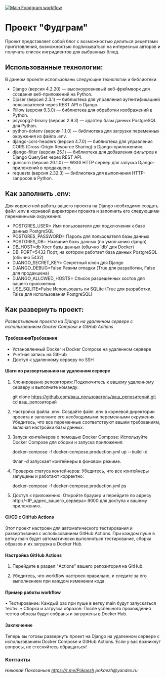 [![Main Foodgram workflow](https://github.com/Pokaezh/foodgram/actions/workflows/main.yml/badge.svg)](https://github.com/Pokaezh/foodgram/actions/workflows/main.yml)


# Проект "Фудграм"

Проект представляет собой блог с возможностью делиться рецептами приготовления, возможностью подписываться на интересных авторов и получать список ингридиентов для выбранных блюд.

## Использованные технологии:

В данном проекте использованы следующие технологии и библиотеки:

- Django (версия 4.2.20) — высокоуровневый веб-фреймворк для создания веб-приложений на Python.
- Djoser (версия 2.3.1) — библиотека для управления аутентификацией пользователей через REST API в Django.
- Pillow (версия 9.3.0) — библиотека для обработки изображений в Python.
- psycopg2-binary (версия 2.9.3) — адаптер базы данных PostgreSQL для Python.
- python-dotenv (версия 1.1.0) — библиотека для загрузки переменных окружения из файла .env.
- django-cors-headers (версия 4.7.0) — библиотека для управления CORS (Cross-Origin Resource Sharing) в Django-приложениях.
- django-filter (версия 25.1) — библиотека для добавления фильтров к Django QuerySet через REST API.
- gunicorn (версия 20.1.0) — WSGI HTTP сервер для запуска Django-приложений в продакшене.
- requests (версия 2.32.3) — библиотека для выполнения HTTP-запросов в Python.

## Как заполнить .env:
Для корректной работы вашего проекта на Django необходимо создать файл .env в корневой директории проекта и заполнить его следующими переменными окружения:

- POSTGRES_USER=           Имя пользователя для подключения к базе данных PostgreSQL
- POSTGRES_PASSWORD=       Пароль для пользователя базы данных
- POSTGRES_DB=             Название базы данных (по умолчанию django)
- DB_HOST=db               Хост базы данных (обычно 'db' для Docker)
- DB_PORT=5432             Порт, на котором работает база данных PostgreSQL (обычно 5432)
- DJANGO_SECRET_KEY=       Секретный ключ для Django
- DJANGO_DEBUG=False       Режим отладки (True для разработки, False для продакшена)
- DJANGO_ALLOWED_HOSTS=    Список разрешённых хостов для вашего приложения
- USE_SQLITE=False         Использовать ли SQLite (True для разработки, False для использования PostgreSQL)

## Как развернуть проект:

*Развертывание проекта на Django на удаленном сервере с использованием Docker Compose и GitHub Actions*

#### ТребованияТребования

- Установленный Docker и Docker Compose на удаленном сервере
- Учетная запись на GitHub
- Доступ к удаленному серверу по SSH

#### Шаги по развертыванию на удаленном сервере

1. Клонирование репозитория:
   Подключитесь к вашему удаленному серверу и выполните команду:
   
   git clone https://github.com/ваш_пользователь/ваш_репозиторий.git
   cd ваш_репозиторий
   

2. Настройка файла .env:
   Создайте файл .env в корневой директории проекта и заполните его необходимыми переменными окружения. Убедитесь, что все переменные соответствуют вашим требованиям, включая настройки базы данных.

3. Запуск контейнеров с помощью Docker Compose:
   Используйте Docker Compose для сборки и запуска приложения:
   
   docker-compose -f docker-compose.production.yml up --build -d
   
   Флаг -d запускает контейнеры в фоновом режиме.

4. Проверка статуса контейнеров:
   Убедитесь, что все контейнеры запущены и работают корректно:
   
   docker-compose -f docker-compose.production.yml ps
   

5. Доступ к приложению:
   Откройте браузер и перейдите по адресу http://<IP_адрес_вашего_сервера>:9000 для доступа к вашему приложению.

#### CI/CD с GitHub Actions

Этот проект настроен для автоматического тестирования и развертывания с использованием GitHub Actions. При каждом пуше в ветку main будет автоматически выполняться тестирование, сборка образов и их загрузка в Docker Hub.

#### Настройка GitHub Actions

1. Перейдите в раздел "Actions" вашего репозитория на GitHub.

2. Убедитесь, что workflow настроен правильно, и следите за его выполнением при каждом изменении кода.

#### Пример работы workflow

• Тестирование: Каждый раз при пуше в ветку main будут запускаться тесты.
• Сборка и загрузка образов: После успешного прохождения тестов образы будут собраны и загружены в Docker Hub.

#### Заключение

Теперь вы готовы развернуть проект на Django на удаленном сервере с использованием Docker Compose и GitHub Actions. Если у вас возникнут вопросы, не стесняйтесь обращаться!

### Контакты
_Николай Показаньев   https://t.me/Pokaezh   pokaezh@yandex.ru_
